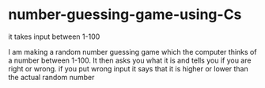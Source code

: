 # number-guessing-game-using-Cs

it takes input between 1-100

I am making a random number guessing game which the computer thinks of a number between 1-100.
It then asks you what it is and tells you if you are right or wrong.
if you put wrong input it says that it is higher or lower than the actual random number 

